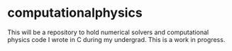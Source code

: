 computationalphysics
====================

This will be a repository to hold numerical solvers and computational physics code I wrote in C during my undergrad. This is a work in progress.
